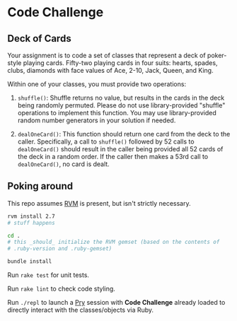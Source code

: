 # Code Challenge

## Deck of Cards

Your assignment is to code a set of classes that represent a deck of
poker-style playing cards. Fifty-two playing cards in four suits: hearts,
spades, clubs, diamonds with face values of Ace, 2-10, Jack, Queen, and
King.

Within one of your classes, you must provide two operations:

1. `shuffle()`: Shuffle returns no value, but results in the cards in the
   deck being randomly permuted. Please do not use library-provided
   "shuffle" operations to implement this function. You may use
   library-provided random number generators in your solution if needed.

1. `dealOneCard()`: This function should return one card from the deck to
   the caller. Specifically, a call to `shuffle()` followed by 52 calls to
   `dealOneCard()` should result in the caller being provided all 52 cards
   of the deck in a random order. If the caller then makes a 53rd call to
   `dealOneCard()`, no card is dealt.

## Poking around

This repo assumes [RVM](https://rvm.io) is present, but isn't strictly
necessary.

```sh
rvm install 2.7
# stuff happens

cd .
# this _should_ initialize the RVM gemset (based on the contents of
# .ruby-version and .ruby-gemset)

bundle install
```

Run `rake test` for unit tests.

Run `rake lint` to check code styling.

Run `./repl` to launch a [Pry](https://github.com/pry/pry) session with **Code
Challenge** already loaded to directly interact with the classes/objects via
Ruby.
